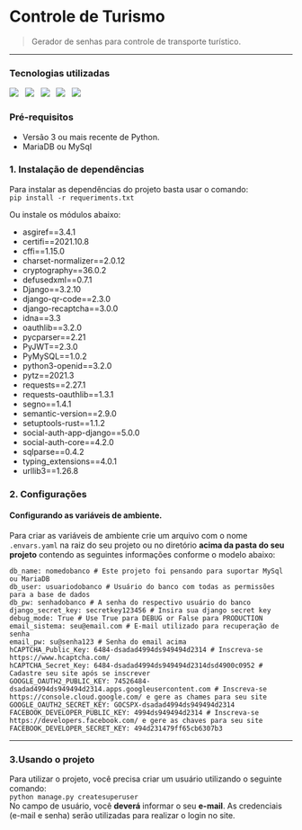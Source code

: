# Controle de Turismo <br>

> Gerador de senhas para controle de transporte turístico. <br>

<hr>

### Tecnologias utilizadas
<p>
<img src="https://img.icons8.com/color/48/000000/python.png"/>&nbsp;&nbsp;
<img src="https://img.icons8.com/color/48/000000/django.png"/>&nbsp;&nbsp;
<img src="https://img.icons8.com/color/48/000000/bootstrap.png"/>&nbsp;&nbsp;
<img src="https://img.icons8.com/windows/48/000000/font-awesome.png"/>&nbsp;&nbsp;
<img src="https://img.icons8.com/color/48/000000/maria-db.png"/>
</p>

### Pré-requisitos
- Versão 3 ou mais recente de Python.
- MariaDB ou MySql




### 1. Instalação de dependências

Para instalar as dependências do projeto basta usar o comando:<br>
`pip install -r requeriments.txt`

Ou instale os módulos abaixo:

- asgiref==3.4.1
- certifi==2021.10.8
- cffi==1.15.0
- charset-normalizer==2.0.12
- cryptography==36.0.2
- defusedxml==0.7.1
- Django==3.2.10
- django-qr-code==2.3.0
- django-recaptcha==3.0.0
- idna==3.3
- oauthlib==3.2.0
- pycparser==2.21
- PyJWT==2.3.0
- PyMySQL==1.0.2
- python3-openid==3.2.0
- pytz==2021.3
- requests==2.27.1
- requests-oauthlib==1.3.1
- segno==1.4.1
- semantic-version==2.9.0
- setuptools-rust==1.1.2
- social-auth-app-django==5.0.0
- social-auth-core==4.2.0
- sqlparse==0.4.2
- typing_extensions==4.0.1
- urllib3==1.26.8


### 2. Configurações
#### Configurando as variáveis de ambiente.

Para criar as variáveis de ambiente crie um arquivo com o nome `.envars.yaml` na raiz do seu projeto ou no diretório **acima da pasta do seu projeto** contendo as seguintes informações conforme o modelo abaixo:
```
db_name: nomedobanco # Este projeto foi pensando para suportar MySql ou MariaDB
db_user: usuariodobanco # Usuário do banco com todas as permissões para a base de dados
db_pw: senhadobanco # A senha do respectivo usuário do banco
django_secret_key: secretkey123456 # Insira sua django secret key
debug_mode: True # Use True para DEBUG or False para PRODUCTION
email_sistema: seu@email.com # E-mail utilizado para recuperação de senha
email_pw: su@senha123 # Senha do email acima
hCAPTCHA_Public_Key: 6484-dsadad4994ds949494d2314 # Inscreva-se https://www.hcaptcha.com/
hCAPTCHA_Secret_Key: 6484-dsadad4994ds949494d2314dsd4900c0952 # Cadastre seu site após se inscrever
GOOGLE_OAUTH2_PUBLIC_KEY: 74526484-dsadad4994ds949494d2314.apps.googleusercontent.com # Inscreva-se https://console.cloud.google.com/ e gere as chames para seu site
GOOGLE_OAUTH2_SECRET_KEY: GOCSPX-dsadad4994ds949494d2314
FACEBOOK_DEVELOPER_PUBLIC_KEY: 4994ds949494d2314 # Inscreva-se https://developers.facebook.com/ e gere as chaves para seu site
FACEBOOK_DEVELOPER_SECRET_KEY: 494d231479ff65cb6307b3
```

------------


### 3.Usando o projeto
Para utilizar o projeto, você precisa criar um usuário utilizando o seguinte comando: <br>
`python manage.py createsuperuser`  <br>
No campo de usuário, você **deverá** informar o seu **e-mail**. As credenciais (e-mail e senha) serão utilizadas para realizar o login no site.
